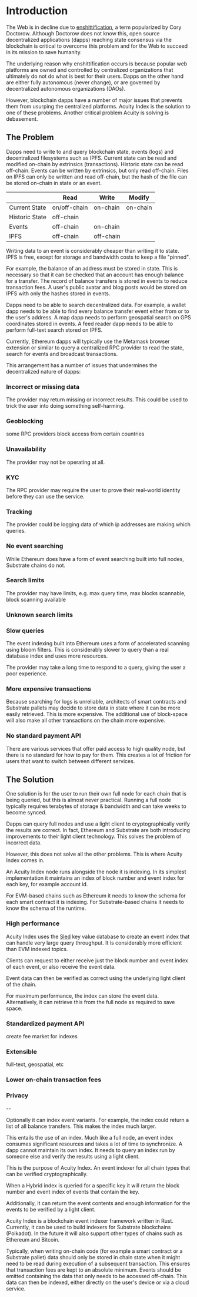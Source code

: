 # Introduction

The Web is in decline due to [enshittification](https://en.wikipedia.org/wiki/Enshittification), a term popularized by Cory Doctorow. Although Doctorow does not know this, open source decentralized applications (dapps) reaching state consensus via the blockchain is critical to overcome this problem and for the Web to succeed in its mission to save humanity.

The underlying reason why enshittification occurs is because popular web platforms are owned and controlled by centralized organizations that ultimately do not do what is best for their users. Dapps on the other hand are either fully autonomous (never change), or are governed by decentralized autonomous organizations (DAOs).

However, blockchain dapps have a number of major issues that prevents them from usurping the centralized platforms. Acuity Index is the solution to one of these problems. Another critical problem Acuity is solving is debasement.

## The Problem

Dapps need to write to and query blockchain state, events (logs) and decentralized filesystems such as IPFS. Current state can be read and modified on-chain by extrinsics (transactions). Historic state can be read off-chain. Events can be written by extrinsics, but only read off-chain. Files on IPFS can only be written and read off-chain, but the hash of the file can be stored on-chain in state or an event.

|               | Read         | Write     | Modify   | 
|---------------|--------------|-----------|----------|
|Current State  | on/off-chain | on-chain  | on-chain |
|Historic State | off-chain    |           |          |
|Events         | off-chain    | on-chain  |          |
|IPFS           | off-chain    | off-chain |          |

Writing data to an event is considerably cheaper than writing it to state. IPFS is free, except for storage and bandwidth costs to keep a file "pinned".

For example, the balance of an address must be stored in state. This is necessary so that it can be checked that an account has enough balance for a transfer. The record of balance transfers is stored in events to reduce transaction fees. A user's public avatar and blog posts would be stored on IPFS with only the hashes stored in events.

Dapps need to be able to search decentralized data. For example, a wallet dapp needs to be able to find every balance transfer event either from or to the user's address. A map dapp needs to perform geospatial search on GPS coordinates stored in events. A feed reader dapp needs to be able to perform full-text search stored on IPFS.

Currently, Ethereum dapps will typically use the Metamask browser extension or similar to query a centralized RPC provider to read the state, search for events and broadcast transactions.

This arrangement has a number of issues that undermines the decentralized nature of dapps:

### Incorrect or missing data

The provider may return missing or incorrect results. This could be used to trick the user into doing something self-harming.

### Geoblocking

some RPC providers block access from certain countries

### Unavailability

The provider may not be operating at all.

### KYC

The RPC provider may require the user to prove their real-world identity before they can use the service.

### Tracking

The provider could be logging data of which ip addresses are making which queries. 

### No event searching

While Ethereum does have a form of event searching built into full nodes, Substrate chains do not.

### Search limits

The provider may have limits, e.g. max query time, max blocks scannable, block scanning available

### Unknown search limits

### Slow queries

The event indexing built into Ethereum uses a form of accelerated scanning using bloom filters. This is considerably slower to query than a real database index and uses more resources.

The provider may take a long time to respond to a query, giving the user a poor experience.

### More expensive transactions

Because searching for logs is unreliable, architects of smart contracts and Substrate pallets may decide to store data in state where it can be more easily retrieved. This is more expensive. The additional use of block-space will also make all other transactions on the chain more expensive.

### No standard payment API

There are various services that offer paid access to high quality node, but there is no standard for how to pay for them. This creates a lot of friction for users that want to switch between different services.

## The Solution

One solution is for the user to run their own full node for each chain that is being queried, but this is almost never practical. Running a full node typically requires terabytes of storage & bandwidth and can take weeks to become synced.

Dapps can query full nodes and use a light client to cryptographically verify the results are correct. In fact, Ethereum and Substrate are both introducing improvements to their light client technology. This solves the problem of incorrect data.

However, this does not solve all the other problems. This is where Acuity Index comes in.

An Acuity Index node runs alongside the node it is indexing. In its simplest implementation it maintains an index of block number and event index for each key, for example account id.

For EVM-based chains such as Ethereum it needs to know the schema for each smart contract it is indexing. For Substrate-based chains it needs to know the schema of the runtime.

### High performance

Acuity Index uses the [Sled](http://sled.rs/) key value database to create an event index that can handle very large query throughput. It is considerably more efficient than EVM indexed topics.

Clients can request to either receive just the block number and event index of each event, or also receive the event data.

Event data can then be verified as correct using the underlying light client of the chain.

For maximum performance, the index can store the event data. Alternatively, it can retrieve this from the full node as required to save space.

### Standardized payment API

create fee market for indexes

### Extensible

full-text, geospatial, etc

### Lower on-chain transaction fees

### Privacy

--

Optionally it can index event variants. For example, the index could return a list of all balance transfers. This makes the index much larger.

This entails the use of an index. Much like a full node, an event index consumes significant resources and takes a lot of time to synchronize. A dapp cannot maintain its own index. It needs to query an index run by someone else and verify the results using a light client.

This is the purpose of Acuity Index. An event indexer for all chain types that can be verified cryptographically.

When a Hybrid index is queried for a specific key it will return the block number and event index of events that contain the key.

Additionally, it can return the event contents and enough information for the events to be verified by a light client. 

Acuity Index is a blockchain event indexer framework written in Rust. Currently, it can be used to build indexers for Substrate blockchains (Polkadot). In the future it will also support other types of chains such as Ethereum and Bitcoin.

Typically, when writing on-chain code (for example a smart contract or a Substrate pallet) data should only be stored in chain state when it might need to be read during execution of a subsequent transaction. This ensures that transaction fees are kept to an absolute minimum. Events should be emitted containing the data that only needs to be accessed off-chain. This data can then be indexed, either directly on the user's device or via a cloud service.
